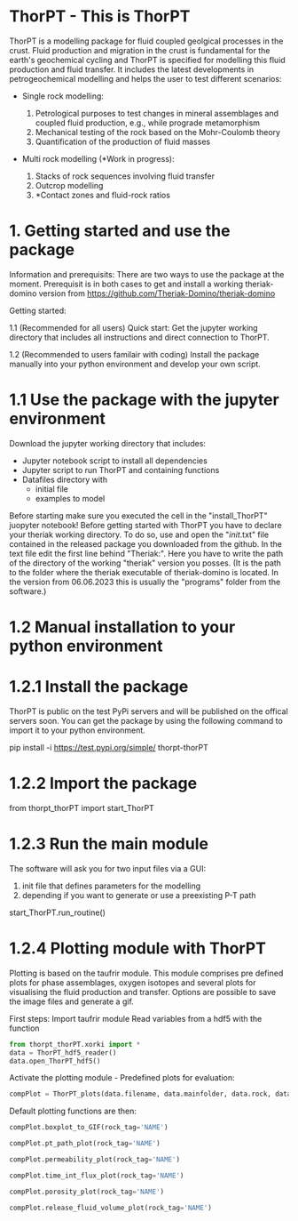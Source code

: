 # ThorPT - This is ThorPT
ThorPT is a modelling package for fluid coupled geolgical processes in the crust. Fluid production and migration in the crust is fundamental for the earth's geochemical cycling and ThorPT is specified for modelling this fluid production and fluid transfer. It includes the latest developments in petrogeochemical modelling and helps the user to test different scenarios:
- Single rock modelling:
    1. Petrological purposes to test changes in mineral assemblages and coupled fluid production, e.g., while prograde metamorphism
    2. Mechanical testing of the rock based on the Mohr-Coulomb theory
    3. Quantification of the production of fluid masses

- Multi rock modelling (*Work in progress):
    1. Stacks of rock sequences involving fluid transfer
    2. Outcrop modelling
    3. *Contact zones and fluid-rock ratios

# 1. Getting started and use the package
Information and prerequisits:
There are two ways to use the package at the moment. Prerequisit is in both cases to get and install a working theriak-domino version from
https://github.com/Theriak-Domino/theriak-domino

Getting started:

1.1 (Recommended for all users) Quick start: Get the jupyter working directory that includes all instructions and direct connection to ThorPT.

1.2 (Recommended to users familair with coding) Install the package manually into your python environment and develop your own script.

# 1.1 Use the package with the jupyter environment
Download the jupyter working directory that includes:
- Jupyter notebook script to install all dependencies
- Jupyter script to run ThorPT and containing functions
- Datafiles directory with
    - initial file
    - examples to model

Before starting make sure you executed the cell in the "install_ThorPT" juopyter notebook!
Before getting started with ThorPT you have to declare your theriak working directory. To do so, use and open the "_init_.txt" file contained in the released package you downloaded from the github. In the text file edit the first line behind "Theriak:". Here you have to write the path of the directory of the working "theriak" version you posses. (It is the path to the folder where the theriak executable of theriak-domino is located. In the version from 06.06.2023 this is usually the "programs" folder from the software.)

# 1.2 Manual installation to your python environment
# 1.2.1 Install the package
ThorPT is public on the test PyPi servers and will be published on the offical servers soon. You can get the package by using the following command to import it to your python environment.

pip install -i https://test.pypi.org/simple/ thorpt-thorPT

# 1.2.2 Import the package
from thorpt_thorPT import start_ThorPT


# 1.2.3 Run the main module
The software will ask you for two input files via a GUI:
1. init file that defines parameters for the modelling
2. depending if you want to generate or use a preexisting P-T path

start_ThorPT.run_routine()


# 1.2.4 Plotting module with ThorPT
Plotting is based on the taufrir module. This module comprises pre defined plots for phase assemblages, oxygen isotopes and several plots for visualising the fluid production and transfer. Options are possible to save the image files and generate a gif.


First steps:
Import taufrir module
Read variables from a hdf5 with the function
```python
from thorpt_thorPT.xorki import *
data = ThorPT_hdf5_reader()
data.open_ThorPT_hdf5()
```


Activate the plotting module - Predefined plots for evaluation:
```python
compPlot = ThorPT_plots(data.filename, data.mainfolder, data.rock, data.compiledrock)
```
Default plotting functions are then:
```python
compPlot.boxplot_to_GIF(rock_tag='NAME')

compPlot.pt_path_plot(rock_tag='NAME')

compPlot.permeability_plot(rock_tag='NAME')

compPlot.time_int_flux_plot(rock_tag='NAME')

compPlot.porosity_plot(rock_tag='NAME')

compPlot.release_fluid_volume_plot(rock_tag='NAME')
```